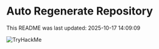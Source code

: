 # Auto Regenerate Repository

This README was last updated: 2025-10-17 14:09:09

 ![TryHackMe](https://tryhackme.com/badge/533634)